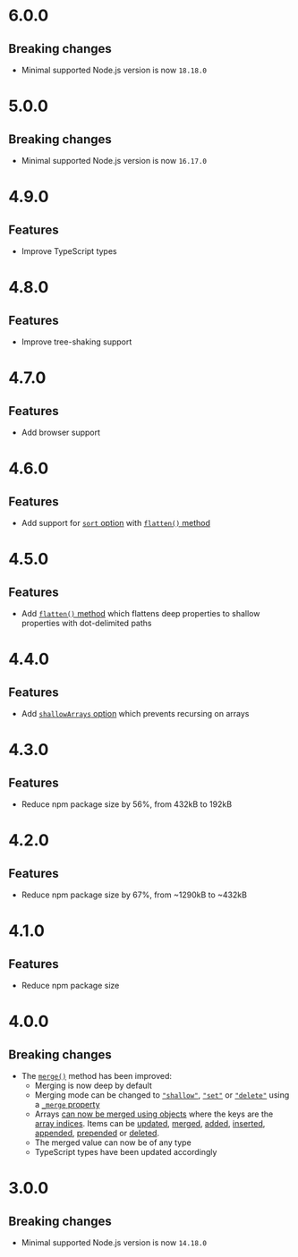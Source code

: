 # 6.0.0

## Breaking changes

- Minimal supported Node.js version is now `18.18.0`

# 5.0.0

## Breaking changes

- Minimal supported Node.js version is now `16.17.0`

# 4.9.0

## Features

- Improve TypeScript types

# 4.8.0

## Features

- Improve tree-shaking support

# 4.7.0

## Features

- Add browser support

# 4.6.0

## Features

- Add support for [`sort` option](README.md#sort) with
  [`flatten()` method](README.md#flattentarget-options)

# 4.5.0

## Features

- Add [`flatten()` method](README.md#flattentarget-options) which flattens deep
  properties to shallow properties with dot-delimited paths

# 4.4.0

## Features

- Add [`shallowArrays` option](README.md#shallowarrays) which prevents recursing
  on arrays

# 4.3.0

## Features

- Reduce npm package size by 56%, from 432kB to 192kB

# 4.2.0

## Features

- Reduce npm package size by 67%, from ~1290kB to ~432kB

# 4.1.0

## Features

- Reduce npm package size

# 4.0.0

## Breaking changes

- The [`merge()`](#mergetarget-query-value-options) method has been improved:
  - Merging is now deep by default
  - Merging mode can be changed to
    [`"shallow"`](https://github.com/ehmicky/declarative-merge#shallow-merge),
    [`"set"`](https://github.com/ehmicky/declarative-merge#no-merge) or
    [`"delete"`](https://github.com/ehmicky/declarative-merge#delete) using a
    [`_merge` property](https://github.com/ehmicky/declarative-merge#nesting)
  - Arrays
    [can now be merged using objects](https://github.com/ehmicky/declarative-merge#arrays)
    where the keys are the
    [array indices](https://github.com/ehmicky/declarative-merge#update). Items
    can be [updated](https://github.com/ehmicky/declarative-merge#update),
    [merged](https://github.com/ehmicky/declarative-merge#merge),
    [added](https://github.com/ehmicky/declarative-merge#add),
    [inserted](https://github.com/ehmicky/declarative-merge#insert),
    [appended](https://github.com/ehmicky/declarative-merge#append),
    [prepended](https://github.com/ehmicky/declarative-merge#prepend) or
    [deleted](https://github.com/ehmicky/declarative-merge#delete-1).
  - The merged value can now be of any type
  - TypeScript types have been updated accordingly

# 3.0.0

## Breaking changes

- Minimal supported Node.js version is now `14.18.0`
